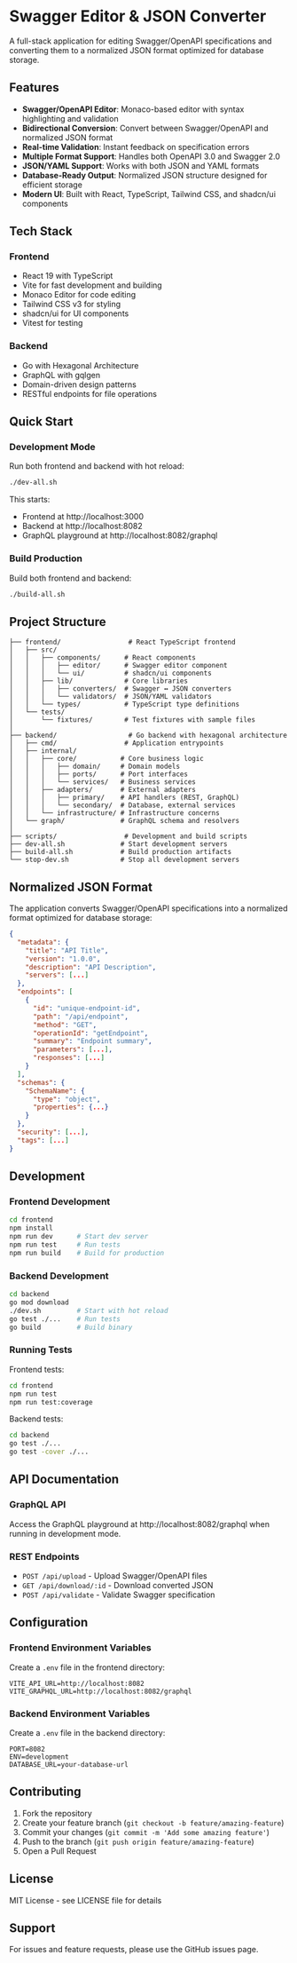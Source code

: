 # Swagger Editor & JSON Converter

A full-stack application for editing Swagger/OpenAPI specifications and converting them to a normalized JSON format optimized for database storage.

## Features

- **Swagger/OpenAPI Editor**: Monaco-based editor with syntax highlighting and validation
- **Bidirectional Conversion**: Convert between Swagger/OpenAPI and normalized JSON format
- **Real-time Validation**: Instant feedback on specification errors
- **Multiple Format Support**: Handles both OpenAPI 3.0 and Swagger 2.0
- **JSON/YAML Support**: Works with both JSON and YAML formats
- **Database-Ready Output**: Normalized JSON structure designed for efficient storage
- **Modern UI**: Built with React, TypeScript, Tailwind CSS, and shadcn/ui components

## Tech Stack

### Frontend
- React 19 with TypeScript
- Vite for fast development and building
- Monaco Editor for code editing
- Tailwind CSS v3 for styling
- shadcn/ui for UI components
- Vitest for testing

### Backend
- Go with Hexagonal Architecture
- GraphQL with gqlgen
- Domain-driven design patterns
- RESTful endpoints for file operations

## Quick Start

### Development Mode

Run both frontend and backend with hot reload:

```bash
./dev-all.sh
```

This starts:
- Frontend at http://localhost:3000
- Backend at http://localhost:8082
- GraphQL playground at http://localhost:8082/graphql

### Build Production

Build both frontend and backend:

```bash
./build-all.sh
```

## Project Structure

```
├── frontend/                 # React TypeScript frontend
│   ├── src/
│   │   ├── components/      # React components
│   │   │   ├── editor/      # Swagger editor component
│   │   │   └── ui/          # shadcn/ui components
│   │   ├── lib/             # Core libraries
│   │   │   ├── converters/  # Swagger ↔ JSON converters
│   │   │   └── validators/  # JSON/YAML validators
│   │   └── types/           # TypeScript type definitions
│   └── tests/
│       └── fixtures/        # Test fixtures with sample files
│
├── backend/                  # Go backend with hexagonal architecture
│   ├── cmd/                 # Application entrypoints
│   ├── internal/
│   │   ├── core/           # Core business logic
│   │   │   ├── domain/     # Domain models
│   │   │   ├── ports/      # Port interfaces
│   │   │   └── services/   # Business services
│   │   ├── adapters/       # External adapters
│   │   │   ├── primary/    # API handlers (REST, GraphQL)
│   │   │   └── secondary/  # Database, external services
│   │   └── infrastructure/ # Infrastructure concerns
│   └── graph/              # GraphQL schema and resolvers
│
├── scripts/                 # Development and build scripts
├── dev-all.sh              # Start development servers
├── build-all.sh            # Build production artifacts
└── stop-dev.sh             # Stop all development servers
```

## Normalized JSON Format

The application converts Swagger/OpenAPI specifications into a normalized format optimized for database storage:

```json
{
  "metadata": {
    "title": "API Title",
    "version": "1.0.0",
    "description": "API Description",
    "servers": [...]
  },
  "endpoints": [
    {
      "id": "unique-endpoint-id",
      "path": "/api/endpoint",
      "method": "GET",
      "operationId": "getEndpoint",
      "summary": "Endpoint summary",
      "parameters": [...],
      "responses": [...]
    }
  ],
  "schemas": {
    "SchemaName": {
      "type": "object",
      "properties": {...}
    }
  },
  "security": [...],
  "tags": [...]
}
```

## Development

### Frontend Development

```bash
cd frontend
npm install
npm run dev      # Start dev server
npm run test     # Run tests
npm run build    # Build for production
```

### Backend Development

```bash
cd backend
go mod download
./dev.sh         # Start with hot reload
go test ./...    # Run tests
go build         # Build binary
```

### Running Tests

Frontend tests:
```bash
cd frontend
npm run test
npm run test:coverage
```

Backend tests:
```bash
cd backend
go test ./...
go test -cover ./...
```

## API Documentation

### GraphQL API

Access the GraphQL playground at http://localhost:8082/graphql when running in development mode.

### REST Endpoints

- `POST /api/upload` - Upload Swagger/OpenAPI files
- `GET /api/download/:id` - Download converted JSON
- `POST /api/validate` - Validate Swagger specification

## Configuration

### Frontend Environment Variables

Create a `.env` file in the frontend directory:

```env
VITE_API_URL=http://localhost:8082
VITE_GRAPHQL_URL=http://localhost:8082/graphql
```

### Backend Environment Variables

Create a `.env` file in the backend directory:

```env
PORT=8082
ENV=development
DATABASE_URL=your-database-url
```

## Contributing

1. Fork the repository
2. Create your feature branch (`git checkout -b feature/amazing-feature`)
3. Commit your changes (`git commit -m 'Add some amazing feature'`)
4. Push to the branch (`git push origin feature/amazing-feature`)
5. Open a Pull Request

## License

MIT License - see LICENSE file for details

## Support

For issues and feature requests, please use the GitHub issues page.